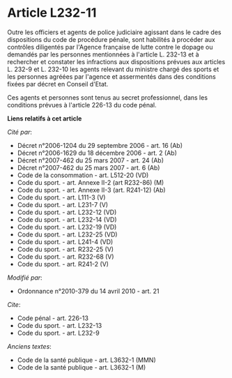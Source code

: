 # Article L232-11

Outre les officiers et agents de police judiciaire agissant dans le cadre des dispositions du code de procédure pénale, sont
habilités à procéder aux contrôles diligentés par l'Agence française de lutte contre le dopage ou demandés par les personnes
mentionnées à l'article L. 232-13 et à rechercher et constater les infractions aux dispositions prévues aux articles L. 232-9
et L. 232-10 les agents relevant du ministre chargé des sports et les personnes agréées par l'agence et assermentés dans des
conditions fixées par décret en Conseil d'Etat. 

Ces agents et personnes sont tenus au secret professionnel, dans les conditions prévues à l'article 226-13 du code pénal.

**Liens relatifs à cet article**

_Cité par_:

  - Décret n°2006-1204 du 29 septembre 2006 - art. 16 (Ab)
  - Décret n°2006-1629 du 18 décembre 2006 - art. 2 (Ab)
  - Décret n°2007-462 du 25 mars 2007 - art. 24 (Ab)
  - Décret n°2007-462 du 25 mars 2007 - art. 6 (Ab)
  - Code de la consommation - art. L512-20 (VD)
  - Code du sport. - art. Annexe II-2 (art R232-86) (M)
  - Code du sport. - art. Annexe II-3 (art. R241-12) (Ab)
  - Code du sport. - art. L111-3 (V)
  - Code du sport. - art. L231-7 (V)
  - Code du sport. - art. L232-12 (VD)
  - Code du sport. - art. L232-14 (VD)
  - Code du sport. - art. L232-19 (VD)
  - Code du sport. - art. L232-25 (VD)
  - Code du sport. - art. L241-4 (VD)
  - Code du sport. - art. R232-25 (V)
  - Code du sport. - art. R232-68 (V)
  - Code du sport. - art. R241-2 (V)

_Modifié par_:

  - Ordonnance n°2010-379 du 14 avril 2010 - art. 21

_Cite_:

  - Code pénal - art. 226-13
  - Code du sport. - art. L232-13
  - Code du sport. - art. L232-9

_Anciens textes_:

  - Code de la santé publique - art. L3632-1 (MMN)
  - Code de la santé publique - art. L3632-1 (M)
